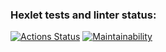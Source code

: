 ### Hexlet tests and linter status:
[![Actions Status](https://github.com/topmatedesu/php-project-48/actions/workflows/hexlet-check.yml/badge.svg)](https://github.com/topmatedesu/php-project-48/actions)
[![Maintainability](https://api.codeclimate.com/v1/badges/3a9035d62769af702e9f/maintainability)](https://codeclimate.com/github/topmatedesu/php-project-48/maintainability)
